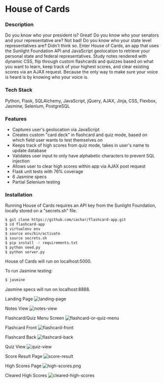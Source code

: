 # House of Cards

### Description
Do you know who your president is? Great! Do you know who your senators and your representative are? Not bad! Do you know who your state level representatives are? Didn't think so. Enter House of Cards, an app that uses the Sunlight Foundation API and JavaScript geolocation to retrieve your personal state and federal representatives. Study notes rendered with dynamic CSS, flip through custom flashcards and quizzes based on what you want to learn, keep track of your highest scores, and clear existing scores via an AJAX request. Because the only way to make sure your voice is heard is by knowing who your voice is.

### Tech Stack
Python, Flask, SQLAlchemy, JavaScript, jQuery, AJAX, Jinja, CSS, Flexbox, Jasmine, Selenium, PostgreSQL

### Features
  - Captures user's geolocation via JavaScript
  - Creates custom "card deck" in flashcard and quiz mode, based on which field user wants to test themselves on
  - Keeps track of high scores from quiz mode, takes in user's name to update database
  - Validates user input to only have alphabetic characters to prevent SQL injection
  - Allows user to clear high scores within app via AJAX post request
  - Flask unit tests with 76% coverage
  - 6 Jasmine specs
  - Partial Selenium testing

### Installation
Running House of Cards requires an API key from the Sunlight Foundation, locally stored on a "secrets.sh" file.

```sh
$ git clone https://github.com/cachar/flashcard-app.git
$ cd flashcard-app
$ virtualenv env
$ source env/bin/activate
$ source secrets.sh
$ pip install -r requirements.txt
$ python seed.py
$ python server.py
```
House of Cards will run on localhost:5000.

To run Jasmine testing:

```sh
$ jasmine
```
Jasmine specs will run on localhost:8888.

Landing Page
![landing-page](static/img/landing-page.png)

Notes View
![notes-view](static/img/notes-view.png)

Flashcard/Quiz Menu Screen
![flashcard-or-quiz-menu](static/img/flashcard-or-quiz-menu.png)

Flashcard Front
![flashcard-front](static/img/flashcard-front.png)

Flashcard Back
![flashcard-back](static/img/flashcard-back.png)

Quiz View
![quiz-view](static/img/quiz-view.png)

Score Result Page
![score-result](static/img/score-result.png)

High Scores Page
![high-scores.png](static/img/high-scores.png)

Cleared High Scores
![cleared-high-scores](static/img/cleared-high-scores.png)
